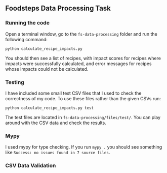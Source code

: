 ## Foodsteps Data Processing Task

### Running the code

Open a terminal window, go to the `fs-data-processing` folder and run the following command:

`python calculate_recipe_impacts.py`

You should then see a list of recipes, with impact scores for recipes where impacts were successfully calculated, and error messages for recipes whose impacts could not be calculated.

### Testing

I have included some small test CSV files that I used to check the correctness of my code. To use these files rather than the given CSVs run:

`python calculate_recipe_impacts.py test`

The test files are located in `fs-data-processing/files/test/`. You can play around with the CSV data and check the results.

### Mypy

I used mypy for type checking. If you run `mypy .` you should see something like `Success: no issues found in 7 source files`.

### CSV Data Validation







